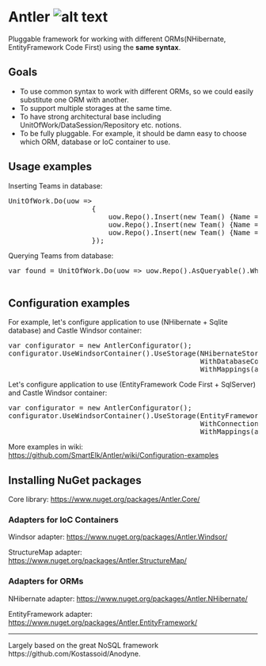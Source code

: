 Antler ![alt text](http://www.gravatar.com/avatar/99c436bbd301be46a6e6daabc0dc1aa4.png "SmartElk/Antler")
======

Pluggable framework for working with different ORMs(NHibernate, EntityFramework Code First) using the <b>same syntax</b>.

Goals
--------------
+ To use common syntax to work with different ORMs, so we could easily substitute one ORM with another.
+ To support multiple storages at the same time.
+ To have strong architectural base including UnitOfWork/DataSession/Repository etc. notions.
+ To be fully pluggable. For example, it should be damn easy to choose which ORM, database or IoC container to use.


Usage examples
--------------

Inserting Teams in database:
<pre>
UnitOfWork.Do(uow =>
                    {
                        uow.Repo<Team>().Insert(new Team() {Name = "Penguins", Description = "Hockey"});
                        uow.Repo<Team>().Insert(new Team() {Name = "Capitals", Description = "Hockey"});
                        uow.Repo<Team>().Insert(new Team() {Name = "Nets", Description = "Basketball"});
                    });
</pre>

Querying Teams from database:
<pre>
var found = UnitOfWork.Do(uow => uow.Repo<Team>().AsQueryable().Where(t => t.Description == "Hockey").
                                                                OrderBy(t => t.Name).ToArray()); 
</pre>

Configuration examples
-----------------------
For example, let's configure application to use (NHibernate + Sqlite database) and Castle Windsor container:
<pre>
var configurator = new AntlerConfigurator();
configurator.UseWindsorContainer().UseStorage(NHibernateStorage.Use.
                                              WithDatabaseConfiguration(SQLiteConfiguration.Standard.InMemory()).
                                              WithMappings(assemblyWithMappings));
</pre>

Let's configure application to use (EntityFramework Code First + SqlServer) and Castle Windsor container:
<pre>
var configurator = new AntlerConfigurator();
configurator.UseWindsorContainer().UseStorage(EntityFrameworkStorage.Use.
                                              WithConnectionString(connectionString).
                                              WithMappings(assemblyWithMappings));
</pre>
More examples in wiki:
https://github.com/SmartElk/Antler/wiki/Configuration-examples

Installing NuGet packages
-------------------------

Core library: https://www.nuget.org/packages/Antler.Core/

### Adapters for IoC Containers

Windsor adapter: https://www.nuget.org/packages/Antler.Windsor/

StructureMap adapter: https://www.nuget.org/packages/Antler.StructureMap/

### Adapters for ORMs 

NHibernate adapter: https://www.nuget.org/packages/Antler.NHibernate/

EntityFramework adapter: https://www.nuget.org/packages/Antler.EntityFramework/


<hr>
Largely based on the great NoSQL framework https://github.com/Kostassoid/Anodyne.

